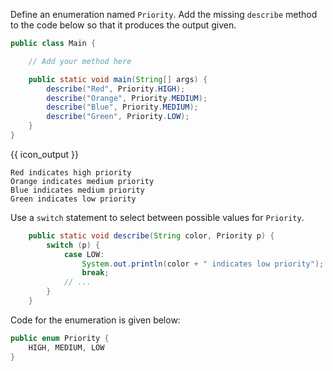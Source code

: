 <panel header="{{ icon_Q }} show priority color">
<question>

Define an enumeration named `Priority`. Add the missing `describe` method to the code below so that it produces the output given.

```java
public class Main {

    // Add your method here

    public static void main(String[] args) {
        describe("Red", Priority.HIGH);
        describe("Orange", Priority.MEDIUM);
        describe("Blue", Priority.MEDIUM);
        describe("Green", Priority.LOW);
    }
}
```
{{ icon_output }}
```
Red indicates high priority
Orange indicates medium priority
Blue indicates medium priority
Green indicates low priority
```

<div slot="hint">

Use a `switch` statement to select between possible values for `Priority`.

```java
    public static void describe(String color, Priority p) {
        switch (p) {
            case LOW:
                System.out.println(color + " indicates low priority");
                break;
            // ...
        }
    }
```

Code for the enumeration is given below:

```java
public enum Priority {
    HIGH, MEDIUM, LOW
}
```

</div>
</question>
</panel>
